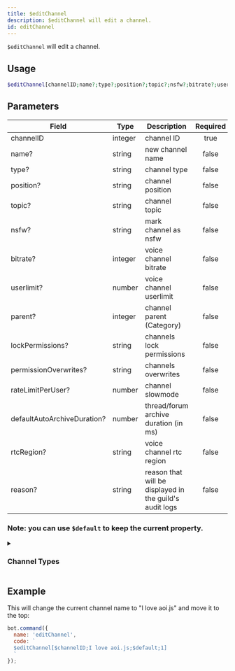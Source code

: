 ```yaml
---
title: $editChannel 
description: $editChannel will edit a channel.
id: editChannel
---
```


`$editChannel` will edit a channel.

## Usage

```php
$editChannel[channelID;name?;type?;position?;topic?;nsfw?;bitrate?;userlimit?;parent?;lockPermissions?;permissionOverwrites?;rateLimitPerUser?;defaultAutoArchiveDuration?;rtcRegion?;reason?]
```

## Parameters 


| Field                       | Type    | Description                                             | Required |
| --------------------------- | ------- | ------------------------------------------------------- |:--------:|
| channelID                   | integer | channel ID                                              |    true   |
| name?                       | string  | new channel name                                        |    false    |
| type?                       | string  | channel type                                            |    false    |
| position?                   | string  | channel position                                        |    false    |
| topic?                      | string  | channel topic                                           |    false    |
| nsfw?                       | string  | mark channel as nsfw                                    |    false    |
| bitrate?                    | integer | voice channel bitrate                                   |    false    |
| userlimit?                  | number  | voice channel userlimit                                 |    false    |
| parent?                     | integer | channel parent (Category)                               |    false    |
| lockPermissions?            | string  | channels lock permissions                               |    false    |
| permissionOverwrites?       | string  | channels overwrites                                     |    false    |
| rateLimitPerUser?           | number  | channel slowmode                                        |    false    |
| defaultAutoArchiveDuration? | number  | thread/forum archive duration (in ms)                   |    false    |
| rtcRegion?                  | string  | voice channel rtc region                                |    false    |
| reason?                     | string  | reason that will be displayed in the guild's audit logs |    false    |

### Note: you can use `$default` to keep the current property.

<details>
  <summary><h3> Channel Types </h3></summary>

| Channel Type         |                    |
| -------------------- | ------------------ |
| Text Channel         | Text               |
| Voice Channel        | Voice              |
| Category             | Category           |
| Stage Channel        | Stage              |
| Private Thread       | PrivateThread      |
| Public Thread        | PublicThread       |
| Forum                | Forum              |
| Announcement Thread  | AnnouncementThread |
| Announcement Channel | Announcement       |

#### Note: all channel types are **case-sensitive**.

</details>

## Example

This will change the current channel name to "I love aoi.js" and move it to the top:

```javascript
bot.command({
  name: 'editChannel',
  code: `
  $editChannel[$channelID;I love aoi.js;$default;1]
  `
});
```